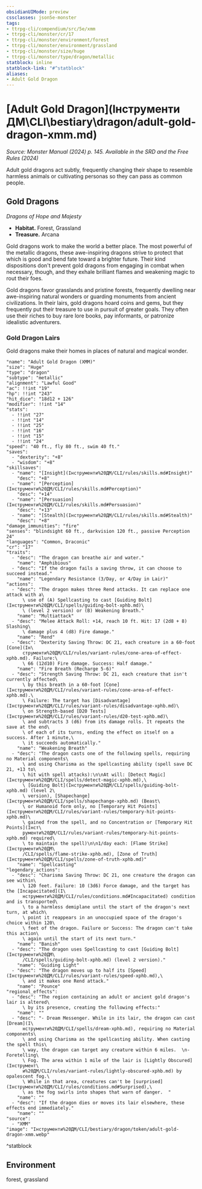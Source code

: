 ```yaml
---
obsidianUIMode: preview
cssclasses: json5e-monster
tags:
- ttrpg-cli/compendium/src/5e/xmm
- ttrpg-cli/monster/cr/17
- ttrpg-cli/monster/environment/forest
- ttrpg-cli/monster/environment/grassland
- ttrpg-cli/monster/size/huge
- ttrpg-cli/monster/type/dragon/metallic
statblock: inline
statblock-link: "#^statblock"
aliases:
- Adult Gold Dragon
---
```

# [Adult Gold Dragon](Інструменти ДМ\CLI\bestiary\dragon/adult-gold-dragon-xmm.md)
*Source: Monster Manual (2024) p. 145. Available in the <span title='Systems Reference Document (5.2)'>SRD</span> and the Free Rules (2024)*  

Adult gold dragons act subtly, frequently changing their shape to resemble harmless animals or cultivating personas so they can pass as common people.

## Gold Dragons

*Dragons of Hope and Majesty*

- **Habitat.** Forest, Grassland  
- **Treasure.** Arcana  

Gold dragons work to make the world a better place. The most powerful of the metallic dragons, these awe-inspiring dragons strive to protect that which is good and bend fate toward a brighter future. Their kind dispositions don't prevent gold dragons from engaging in combat when necessary, though, and they exhale brilliant flames and weakening magic to rout their foes.

Gold dragons favor grasslands and pristine forests, frequently dwelling near awe-inspiring natural wonders or guarding monuments from ancient civilizations. In their lairs, gold dragons hoard coins and gems, but they frequently put their treasure to use in pursuit of greater goals. They often use their riches to buy rare lore books, pay informants, or patronize idealistic adventurers.

### Gold Dragon Lairs

Gold dragons make their homes in places of natural and magical wonder.

```statblock
"name": "Adult Gold Dragon (XMM)"
"size": "Huge"
"type": "dragon"
"subtype": "metallic"
"alignment": "Lawful Good"
"ac": !!int "19"
"hp": !!int "243"
"hit_dice": "18d12 + 126"
"modifier": !!int "14"
"stats":
  - !!int "27"
  - !!int "14"
  - !!int "25"
  - !!int "16"
  - !!int "15"
  - !!int "24"
"speed": "40 ft., fly 80 ft., swim 40 ft."
"saves":
  - "dexterity": "+8"
  - "wisdom": "+8"
"skillsaves":
  - "name": "[Insight](Інструменти%20ДМ/CLI/rules/skills.md#Insight)"
    "desc": "+8"
  - "name": "[Perception](Інструменти%20ДМ/CLI/rules/skills.md#Perception)"
    "desc": "+14"
  - "name": "[Persuasion](Інструменти%20ДМ/CLI/rules/skills.md#Persuasion)"
    "desc": "+13"
  - "name": "[Stealth](Інструменти%20ДМ/CLI/rules/skills.md#Stealth)"
    "desc": "+8"
"damage_immunities": "fire"
"senses": "blindsight 60 ft., darkvision 120 ft., passive Perception 24"
"languages": "Common, Draconic"
"cr": "17"
"traits":
  - "desc": "The dragon can breathe air and water."
    "name": "Amphibious"
  - "desc": "If the dragon fails a saving throw, it can choose to succeed instead."
    "name": "Legendary Resistance (3/Day, or 4/Day in Lair)"
"actions":
  - "desc": "The dragon makes three Rend attacks. It can replace one attack with a\
      \ use of (A) Spellcasting to cast [Guiding Bolt](Інструменти%20ДМ/CLI/spells/guiding-bolt-xphb.md)\
      \ (level 2 version) or (B) Weakening Breath."
    "name": "Multiattack"
  - "desc": "Melee Attack Roll: +14, reach 10 ft. Hit: 17 (2d8 + 8) Slashing\
      \ damage plus 4 (d8) Fire damage."
    "name": "Rend"
  - "desc": "Dexterity Saving Throw: DC 21, each creature in a 60-foot [Cone](Ін\
      струменти%20ДМ/CLI/rules/variant-rules/cone-area-of-effect-xphb.md). Failure:\
      \ 66 (12d10) Fire damage. Success: Half damage."
    "name": "Fire Breath (Recharge 5-6)"
  - "desc": "Strength Saving Throw: DC 21, each creature that isn't currently affected\
      \ by this breath in a 60-foot [Cone](Інструменти%20ДМ/CLI/rules/variant-rules/cone-area-of-effect-xphb.md).\
      \ Failure: The target has [Disadvantage](Інструменти%20ДМ/CLI/rules/variant-rules/disadvantage-xphb.md)\
      \ on Strength-based [D20 Tests](Інструменти%20ДМ/CLI/rules/variant-rules/d20-test-xphb.md)\
      \ and subtracts 3 (d6) from its damage rolls. It repeats the save at the end\
      \ of each of its turns, ending the effect on itself on a success. After 1 minute,\
      \ it succeeds automatically."
    "name": "Weakening Breath"
  - "desc": "The dragon casts one of the following spells, requiring no Material components\
      \ and using Charisma as the spellcasting ability (spell save DC 21, +13 to\
      \ hit with spell attacks):\n\nAt will: [Detect Magic](Інструменти%20ДМ/CLI/spells/detect-magic-xphb.md),\
      \ [Guiding Bolt](Інструменти%20ДМ/CLI/spells/guiding-bolt-xphb.md) (level 2\
      \ version), [Shapechange](Інструменти%20ДМ/CLI/spells/shapechange-xphb.md) (Beast\
      \ or Humanoid form only, no [Temporary Hit Points](Інструменти%20ДМ/CLI/rules/variant-rules/temporary-hit-points-xphb.md)\
      \ gained from the spell, and no Concentration or [Temporary Hit Points](Інст\
      рументи%20ДМ/CLI/rules/variant-rules/temporary-hit-points-xphb.md) required\
      \ to maintain the spell)\n\n1/day each: [Flame Strike](Інструменти%20ДМ\
      /CLI/spells/flame-strike-xphb.md), [Zone of Truth](Інструменти%20ДМ/CLI/spells/zone-of-truth-xphb.md)"
    "name": "Spellcasting"
"legendary_actions":
  - "desc": "Charisma Saving Throw: DC 21, one creature the dragon can see within\
      \ 120 feet. Failure: 10 (3d6) Force damage, and the target has the [Incapacitated](І\
      нструменти%20ДМ/CLI/rules/conditions.md#Incapacitated) condition and is transported\
      \ to a harmless demiplane until the start of the dragon's next turn, at which\
      \ point it reappears in an unoccupied space of the dragon's choice within 120\
      \ feet of the dragon. Failure or Success: The dragon can't take this action\
      \ again until the start of its next turn."
    "name": "Banish"
  - "desc": "The dragon uses Spellcasting to cast [Guiding Bolt](Інструменти%20ДМ\
      /CLI/spells/guiding-bolt-xphb.md) (level 2 version)."
    "name": "Guiding Light"
  - "desc": "The dragon moves up to half its [Speed](Інструменти%20ДМ/CLI/rules/variant-rules/speed-xphb.md),\
      \ and it makes one Rend attack."
    "name": "Pounce"
"regional_effects":
  - "desc": "The region containing an adult or ancient gold dragon's lair is altered\
      \ by its presence, creating the following effects:"
    "name": ""
  - "desc": "- Dream Messenger. While in its lair, the dragon can cast [Dream](І\
      нструменти%20ДМ/CLI/spells/dream-xphb.md), requiring no Material components\
      \ and using Charisma as the spellcasting ability. When casting the spell this\
      \ way, the dragon can target any creature within 6 miles.  \n- Foretelling\
      \ Fog. The area within 1 mile of the lair is [Lightly Obscured](Інструмент\
      и%20ДМ/CLI/rules/variant-rules/lightly-obscured-xphb.md) by opalescent fog.\
      \ While in that area, creatures can't be [surprised](Інструменти%20ДМ/CLI/rules/conditions.md#Surprised),\
      \ as the fog swirls into shapes that warn of danger.  "
    "name": ""
  - "desc": "If the dragon dies or moves its lair elsewhere, these effects end immediately."
    "name": ""
"source":
  - "XMM"
"image": "Інструменти%20ДМ/CLI/bestiary/dragon/token/adult-gold-dragon-xmm.webp"
```
^statblock

## Environment

forest, grassland